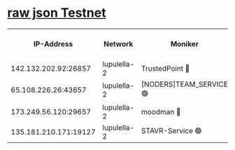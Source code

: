 [raw json Testnet](https://rpc-check.jaclalt.stavr.tech/jaclalt/rpc-jaclalt-result.json)
=

<table><tr><th>IP-Address</th><th>Network</th><th>Moniker</th><th>Latest Block Height</th><th>Earliest Block Height</th><th>Catching Up</th><th>Tx Index</th><th>Voting Power</th><th>Scan Time</th></tr><tr><td>142.132.202.92:26857</td><td>lupulella-2</td><td>TrustedPoint 🔴</td><td>6996812</td><td>6282001</td><td>False</td><td>off</td><td>400065</td><td>2024-03-07T14:10:15.624286255UTC</td></tr><tr><td>65.108.226.26:43657</td><td>lupulella-2</td><td>[NODERS]TEAM_SERVICE 🟢</td><td>6996812</td><td>6282001</td><td>False</td><td>on</td><td>0</td><td>2024-03-07T14:10:18.007930833UTC</td></tr><tr><td>173.249.56.120:29657</td><td>lupulella-2</td><td>moodman 🔴</td><td>6996812</td><td>6896812</td><td>False</td><td>off</td><td>1075134</td><td>2024-03-07T14:10:15.369852263UTC</td></tr><tr><td>135.181.210.171:19127</td><td>lupulella-2</td><td>STAVR-Service 🟢</td><td>6996810</td><td>6994001</td><td>False</td><td>on</td><td>0</td><td>2024-03-07T14:10:06.834963954UTC</td></tr></table>
